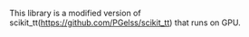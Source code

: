 This library is a modified version of scikit_tt(https://github.com/PGelss/scikit_tt) that runs on GPU.
